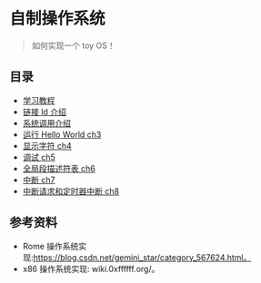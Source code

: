 # 自制操作系统

> 如何实现一个 toy OS！

## 目录

* [学习教程](./docs/hurlex-index.pdf)
* [链接 ld 介绍](./docs/ld.md)
* [系统调用介绍](./docs/syscall.md)
* [运行 Hello World ch3](./docs/ch3.md)
* [显示字符 ch4](./docs/ch4.md)
* [调试 ch5](./docs/ch5.md)
* [全局段描述符表 ch6](./docs/ch6.md)
* [中断 ch7](./docs/ch7.md)
* [中断请求和定时器中断 ch8](./docs/ch8.md)

## 参考资料

* Rome 操作系统实现:https://blog.csdn.net/gemini_star/category_567624.html。
* x86 操作系统实现: wiki.0xffffff.org/。
